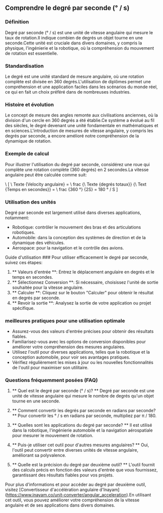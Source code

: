 ## Comprendre le degré par seconde (° / s)

### Définition
Degré par seconde (° / s) est une unité de vitesse angulaire qui mesure le taux de rotation.Il indique combien de degrés un objet tourne en une seconde.Cette unité est cruciale dans divers domaines, y compris la physique, l'ingénierie et la robotique, où la compréhension du mouvement de rotation est essentielle.

### Standardisation
Le degré est une unité standard de mesure angulaire, où une rotation complète est divisée en 360 degrés.L'utilisation de diplômes permet une compréhension et une application faciles dans les scénarios du monde réel, ce qui en fait un choix préféré dans de nombreuses industries.

### Histoire et évolution
Le concept de mesure des angles remonte aux civilisations anciennes, où la division d'un cercle en 360 degrés a été établie.Ce système a évolué au fil des siècles, le degré devenant une unité fondamentale en mathématiques et en sciences.L'introduction de mesures de vitesse angulaire, y compris les degrés par seconde, a encore amélioré notre compréhension de la dynamique de rotation.

### Exemple de calcul
Pour illustrer l'utilisation du degré par seconde, considérez une roue qui complète une rotation complète (360 degrés) en 2 secondes.La vitesse angulaire peut être calculée comme suit:

\ [
\ Texte {Velocity angulaire} = \ frac {\ Texte {degrés totaux}} {\ Text {Temps en secondes}} = \ frac {360 °} {2S} = 180 ° / S
\]

### Utilisation des unités
Degré par seconde est largement utilisé dans diverses applications, notamment:
- Robotique: contrôler le mouvement des bras et des articulations robotiques.
- Automobile: dans la conception des systèmes de direction et de la dynamique des véhicules.
- Aerospace: pour la navigation et le contrôle des avions.

Guide d'utilisation ###
Pour utiliser efficacement le degré par seconde, suivez ces étapes:
1. ** Valeurs d'entrée **: Entrez le déplacement angulaire en degrés et le temps en secondes.
2. ** Sélectionnez Conversion **: Si nécessaire, choisissez l'unité de sortie souhaitée pour la vitesse angulaire.
3. ** Calculer **: Cliquez sur le bouton "Calculer" pour obtenir le résultat en degrés par seconde.
4. ** Revoir la sortie **: Analysez la sortie de votre application ou projet spécifique.

### meilleures pratiques pour une utilisation optimale
- Assurez-vous des valeurs d'entrée précises pour obtenir des résultats fiables.
- Familiarisez-vous avec les options de conversion disponibles pour améliorer votre compréhension des mesures angulaires.
- Utilisez l'outil pour diverses applications, telles que la robotique et la conception automobile, pour voir ses avantages pratiques.
- Vérifiez régulièrement les mises à jour ou les nouvelles fonctionnalités de l'outil pour maximiser son utilitaire.

### Questions fréquemment posées (FAQ)

1. ** Quel est le degré par seconde (° / s)? **
Degré par seconde est une unité de vitesse angulaire qui mesure le nombre de degrés qu'un objet tourne en une seconde.

2. ** Comment convertir les degrés par seconde en radians par seconde? **
Pour convertir les ° / s en radians par seconde, multipliez par π / 180.

3. ** Quelles sont les applications du degré par seconde? **
Il est utilisé dans la robotique, l'ingénierie automobile et la navigation aérospatiale pour mesurer le mouvement de rotation.

4. ** Puis-je utiliser cet outil pour d'autres mesures angulaires? **
Oui, l'outil peut convertir entre diverses unités de vitesse angulaire, améliorant sa polyvalence.

5. ** Quelle est la précision du degré par deuxième outil? **
L'outil fournit des calculs précis en fonction des valeurs d'entrée que vous fournissez, garantissant des résultats fiables pour vos projets.

Pour plus d'informations et pour accéder au degré par deuxième outil, visitez [Convertisseur d'accélération angulaire d'Inayam] (https://www.inayam.co/unit-converter/angular_acceleration).En utilisant cet outil, vous pouvez améliorer votre compréhension de la vitesse angulaire et de ses applications dans divers domaines.